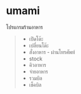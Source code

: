 # umami 
โปรแกรมร้านอาหาร
> - เปิดโต๊ะ
> - เปลี่ยนโต๊ะ
> - สั่งอาหาร - ผ่านโทรศัพท์
> - stock
> - คิวอาหาร
> - จ่ายอาหาร
> - รวมบิล
> - เช็คบิล 




